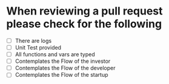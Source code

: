 # When reviewing a pull request please check for the following

- [ ] There are logs
- [ ] Unit Test provided
- [ ] All functions and vars are typed
- [ ] Contemplates the Flow of the investor
- [ ] Contemplates the Flow of the developer
- [ ] Contemplates the Flow of the startup
